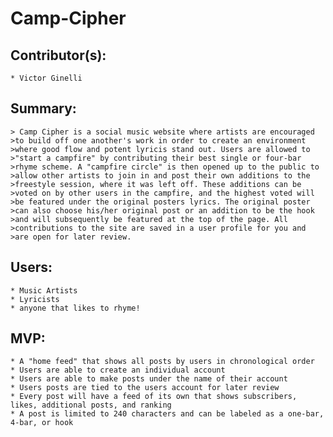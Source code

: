 # Camp-Cipher

## Contributor(s):
	* Victor Ginelli

## Summary:
	> Camp Cipher is a social music website where artists are encouraged 
	>to build off one another's work in order to create an environment 
	>where good flow and potent lyricis stand out. Users are allowed to 
	>"start a campfire" by contributing their best single or four-bar 
	>rhyme scheme. A "campfire circle" is then opened up to the public to
	>allow other artists to join in and post their own additions to the 
	>freestyle session, where it was left off. These additions can be 
	>voted on by other users in the campfire, and the highest voted will 
	>be featured under the original posters lyrics. The original poster 
	>can also choose his/her original post or an addition to be the hook 
	>and will subsequently be featured at the top of the page. All 
	>contributions to the site are saved in a user profile for you and 
	>are open for later review.

## Users: 
	* Music Artists
	* Lyricists
	* anyone that likes to rhyme!

## MVP: 
	* A "home feed" that shows all posts by users in chronological order
	* Users are able to create an individual account
	* Users are able to make posts under the name of their account
	* Users posts are tied to the users account for later review
	* Every post will have a feed of its own that shows subscribers, likes, additional posts, and ranking
	* A post is limited to 240 characters and can be labeled as a one-bar, 4-bar, or hook
